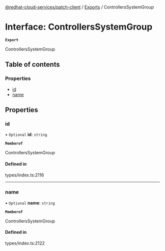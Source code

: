 [@redhat-cloud-services/patch-client](../README.md) / [Exports](../modules.md) / ControllersSystemGroup

# Interface: ControllersSystemGroup

**`Export`**

ControllersSystemGroup

## Table of contents

### Properties

- [id](ControllersSystemGroup.md#id)
- [name](ControllersSystemGroup.md#name)

## Properties

### id

• `Optional` **id**: `string`

**`Memberof`**

ControllersSystemGroup

#### Defined in

types/index.ts:2116

___

### name

• `Optional` **name**: `string`

**`Memberof`**

ControllersSystemGroup

#### Defined in

types/index.ts:2122

